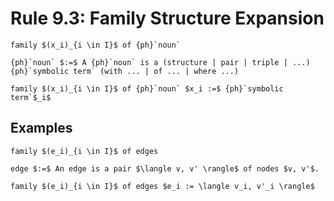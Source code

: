 Rule 9.3: Family Structure Expansion
====================================


```{rewrite-rule}
family $(x_i)_{i \in I}$ of {ph}`noun`

{ph}`noun` $:=$ A {ph}`noun` is a (structure | pair | triple | ...) {ph}`symbolic term` (with ... | of ... | where ...)

family $(x_i)_{i \in I}$ of {ph}`noun` $x_i :=$ {ph}`symbolic term`$_i$
```


Examples
--------

```{rewrite-rule}
family $(e_i)_{i \in I}$ of edges

edge $:=$ An edge is a pair $\langle v, v' \rangle$ of nodes $v, v'$.

family $(e_i)_{i \in I}$ of edges $e_i := \langle v_i, v'_i \rangle$
```
